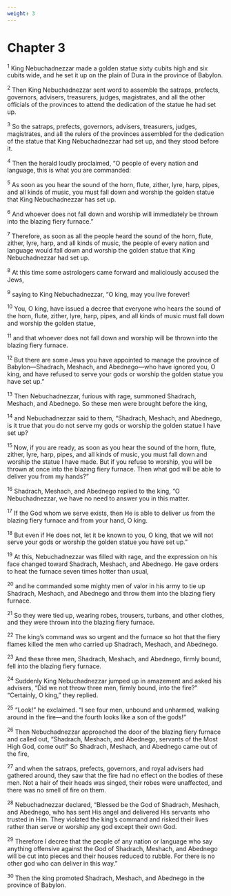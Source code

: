 ```yaml
---
weight: 3
---
```


# Chapter 3

<sup>1</sup> King Nebuchadnezzar made a golden statue sixty cubits high and six cubits wide, and he set it up on the plain of Dura in the province of Babylon. 

<sup>2</sup> Then King Nebuchadnezzar sent word to assemble the satraps, prefects, governors, advisers, treasurers, judges, magistrates, and all the other officials of the provinces to attend the dedication of the statue he had set up. 

<sup>3</sup> So the satraps, prefects, governors, advisers, treasurers, judges, magistrates, and all the rulers of the provinces assembled for the dedication of the statue that King Nebuchadnezzar had set up, and they stood before it. 

<sup>4</sup> Then the herald loudly proclaimed, “O people of every nation and language, this is what you are commanded: 

<sup>5</sup> As soon as you hear the sound of the horn, flute, zither, lyre, harp, pipes, and all kinds of music, you must fall down and worship the golden statue that King Nebuchadnezzar has set up. 

<sup>6</sup> And whoever does not fall down and worship will immediately be thrown into the blazing fiery furnace.” 

<sup>7</sup> Therefore, as soon as all the people heard the sound of the horn, flute, zither, lyre, harp, and all kinds of music, the people of every nation and language would fall down and worship the golden statue that King Nebuchadnezzar had set up. 

<sup>8</sup> At this time some astrologers came forward and maliciously accused the Jews, 

<sup>9</sup> saying to King Nebuchadnezzar, “O king, may you live forever! 

<sup>10</sup> You, O king, have issued a decree that everyone who hears the sound of the horn, flute, zither, lyre, harp, pipes, and all kinds of music must fall down and worship the golden statue, 

<sup>11</sup> and that whoever does not fall down and worship will be thrown into the blazing fiery furnace. 

<sup>12</sup> But there are some Jews you have appointed to manage the province of Babylon—Shadrach, Meshach, and Abednego—who have ignored you, O king, and have refused to serve your gods or worship the golden statue you have set up.” 

<sup>13</sup> Then Nebuchadnezzar, furious with rage, summoned Shadrach, Meshach, and Abednego. So these men were brought before the king, 

<sup>14</sup> and Nebuchadnezzar said to them, “Shadrach, Meshach, and Abednego, is it true that you do not serve my gods or worship the golden statue I have set up? 

<sup>15</sup> Now, if you are ready, as soon as you hear the sound of the horn, flute, zither, lyre, harp, pipes, and all kinds of music, you must fall down and worship the statue I have made. But if you refuse to worship, you will be thrown at once into the blazing fiery furnace. Then what god will be able to deliver you from my hands?” 

<sup>16</sup> Shadrach, Meshach, and Abednego replied to the king, “O Nebuchadnezzar, we have no need to answer you in this matter. 

<sup>17</sup> If the God whom we serve exists, then He is able to deliver us from the blazing fiery furnace and from your hand, O king. 

<sup>18</sup> But even if He does not, let it be known to you, O king, that we will not serve your gods or worship the golden statue you have set up.” 

<sup>19</sup> At this, Nebuchadnezzar was filled with rage, and the expression on his face changed toward Shadrach, Meshach, and Abednego. He gave orders to heat the furnace seven times hotter than usual, 

<sup>20</sup> and he commanded some mighty men of valor in his army to tie up Shadrach, Meshach, and Abednego and throw them into the blazing fiery furnace. 

<sup>21</sup> So they were tied up, wearing robes, trousers, turbans, and other clothes, and they were thrown into the blazing fiery furnace. 

<sup>22</sup> The king’s command was so urgent and the furnace so hot that the fiery flames killed the men who carried up Shadrach, Meshach, and Abednego. 

<sup>23</sup> And these three men, Shadrach, Meshach, and Abednego, firmly bound, fell into the blazing fiery furnace. 

<sup>24</sup> Suddenly King Nebuchadnezzar jumped up in amazement and asked his advisers, “Did we not throw three men, firmly bound, into the fire?” “Certainly, O king,” they replied. 

<sup>25</sup> “Look!” he exclaimed. “I see four men, unbound and unharmed, walking around in the fire—and the fourth looks like a son of the gods!” 

<sup>26</sup> Then Nebuchadnezzar approached the door of the blazing fiery furnace and called out, “Shadrach, Meshach, and Abednego, servants of the Most High God, come out!” So Shadrach, Meshach, and Abednego came out of the fire, 

<sup>27</sup> and when the satraps, prefects, governors, and royal advisers had gathered around, they saw that the fire had no effect on the bodies of these men. Not a hair of their heads was singed, their robes were unaffected, and there was no smell of fire on them. 

<sup>28</sup> Nebuchadnezzar declared, “Blessed be the God of Shadrach, Meshach, and Abednego, who has sent His angel and delivered His servants who trusted in Him. They violated the king’s command and risked their lives rather than serve or worship any god except their own God. 

<sup>29</sup> Therefore I decree that the people of any nation or language who say anything offensive against the God of Shadrach, Meshach, and Abednego will be cut into pieces and their houses reduced to rubble. For there is no other god who can deliver in this way.” 

<sup>30</sup> Then the king promoted Shadrach, Meshach, and Abednego in the province of Babylon. 


